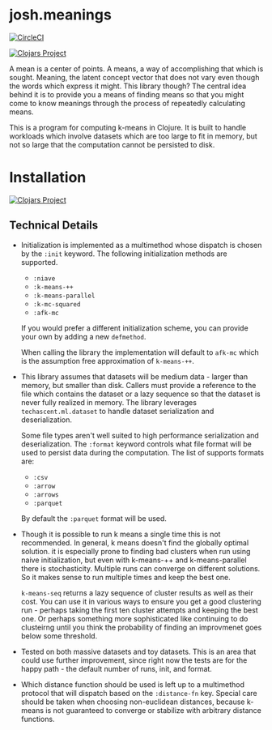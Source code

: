 # josh.meanings

[![CircleCI](https://circleci.com/gh/jColeChanged/josh.meanings.svg?style=shield&circle-token=a4b905e7d28f1f397566185359251b3d7d959818)](https://app.circleci.com/pipelines/github/jColeChanged/josh.meanings?filter=main)

[![Clojars Project](https://img.shields.io/clojars/v/org.clojars.joshua/josh.meanings.svg)](https://clojars.org/org.clojars.joshua/josh.meanings)

A mean is a center of points. A means, a way of accomplishing 
that which is sought. Meaning, the latent concept vector that 
does not vary even though the words which express it might. 
This library though? The central idea behind it is to provide 
you a means of finding means so that you might come to know 
meanings through the process of repeatedly calculating means. 

This is a program for computing k-means in Clojure. 
It is built to handle workloads which involve datasets 
which are too large to fit in memory, but not so large that 
the computation cannot be persisted to disk. 

# Installation

[![Clojars Project](https://img.shields.io/clojars/v/org.clojars.joshua/josh.meanings.svg)](https://clojars.org/org.clojars.joshua/josh.meanings)

## Technical Details

 - Initialization is implemented as a multimethod whose 
   dispatch is chosen by the `:init` keyword. The following 
   initialization methods are supported.

   - `:niave`
   - `:k-means-++`
   - `:k-means-parallel`
   - `:k-mc-squared`
   - `:afk-mc`

   If you would prefer a different initialization scheme, you 
   can provide your own by adding a new `defmethod`.

   When calling the library the implementation will default to 
   `afk-mc` which is the assumption free approximation of 
   `k-means-++`. 

 - This library assumes that datasets will be medium data - larger than 
   memory, but smaller than disk. Callers must provide a reference to the 
   file which contains the dataset or a lazy sequence so that the dataset is 
   never fully realized in memory. The library leverages 
   `techascent.ml.dataset` to handle dataset serialization and 
   deserialization.

   Some file types aren't well suited to high performance 
   serialization and deserialization. The `:format` keyword controls 
   what file format will be used to persist data during the computation. 
   The list of supports formats are:

    - `:csv`
    - `:arrow`
    - `:arrows`
    - `:parquet`

   By default the `:parquet` format will be used.
  
 - Though it is possible to run k means a single time this is not 
   recommended. In general, k means doesn't find the globally optimal 
   solution. it is especially prone to finding bad clusters when run 
   using naive initialization, but even with k-means-++ and 
   k-means-parallel there is stochasticity. Multiple runs can converge 
   on different solutions. So it makes sense to run multiple times 
   and keep the best one.

   `k-means-seq` returns a lazy sequence of cluster results as well as 
   their cost. You can use it in various ways to ensure you get a good 
   clustering run - perhaps taking the first ten cluster attempts and 
   keeping the best one. Or perhaps something more sophisticated like 
   continuing to do clusteirng until you think the probability of finding 
   an improvmenet goes below some threshold.

 - Tested on both massive datasets and toy datasets. This is an area 
   that could use further improvement, since right now the tests are for 
   the happy path - the default number of runs, init, and format.

 - Which distance function should be used is left up to a multimethod protocol 
   that will dispatch based on the `:distance-fn` key. Special care 
   should be taken when choosing non-euclidean distances, because k-means 
   is not guaranteed to converge or stabilize with arbitrary distance 
   functions.